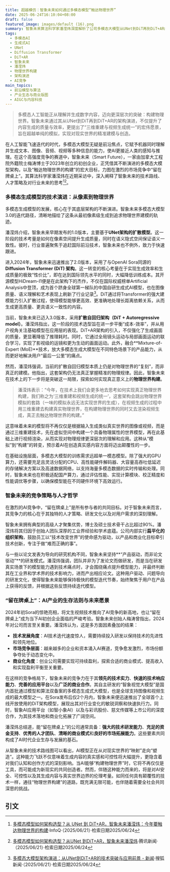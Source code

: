 ```yaml
---
title: 超越模仿：智象未来如何通过多模态模型“触达物理世界”
date: 2025-06-24T16:10:04+08:00
draft: false
featured_image: images/default (16).png
summary: 智象未来算法科学家潘滢炜深度解析了公司多模态大模型从UNet到DiT再到DiT+AR的架构演进，以及从内容生成到“触达物理世界构建”的宏大技术愿景。文章探讨了智象未来如何通过技术创新、人才策略和商业化布局，在AI激烈竞争中保持领先，并展望了AI模型从“模拟”走向“构建”所带来的深远影响和潜在挑战。
tags: 
  - 多模态AI
  - 生成式AI
  - UNet
  - Diffusion Transformer
  - DiT+AR
  - 智象未来
  - 潘滢炜
  - 物理世界构建
  - 架构演进
  - AI竞争
main_topics: 
  - 前沿模型与算法
  - 产业生态与商业版图
  - AIGC与内容科技
---
```


> 多模态人工智能正从理解并生成数字内容，迈向更深层次的突破：构建物理世界。智象未来通过其从UNet到DiT再到DiT+AR的架构演进，不仅提升了内容生成的质量与效率，更提出了“三维重建与视频生成统一”的宏伟愿景，旨在超越单纯的模拟，实现对现实世界的精准建模与创造。

在人工智能飞速迭代的时代，多模态大模型无疑是前沿焦点，它赋予机器同时理解并生成文本、图像、音频、视频等多种信息的能力，使AI更接近人类的感知与推理。在这个高强度竞争的赛道中，智象未来（Smart Future），一家由加拿大工程院外籍院士梅涛博士于2023年创立的初创企业，正凭借其不断演进的多模态大模型架构，以及“触达物理世界的构建”的宏大目标，力图在激烈的市场竞争中“留在牌桌上”。其算法科学家潘滢炜在近期采访中，深入阐释了智象未来的技术路线、人才策略及对行业未来的思考[^1][^2]。

### 多模态生成模型的技术演进：从像素到物理世界

多模态生成模型的发展，核心在于其底层架构的不断演进。智象未来多模态大模型3.0的迭代路径，清晰地描绘了这条从最初像素级生成到追求物理世界建模的轨迹。

潘滢炜介绍，智象未来早期发布的1.0版本，主要基于**UNet架构的扩散模型**。这一阶段的技术考量是如何在像素空间提升生成质量，同时在语义隐式空间保证语义一致性。彼时，行业普遍聚焦于追赶国际前沿技术，智象未来也不例外，致力于快速跟进。

进入2024年，智象未来迅速推出了2.0版本，采用了与OpenAI Sora同源的**Diffusion Transformer (DiT) 架构**。这一转变的核心考量在于实现生成效率和生成质量的极致“性价比”，即在达到国际领先水平的同时，大幅降低训练成本。其开源模型HiDream-I1便是在此架构下的杰作，不仅在国际权威榜单Artificial Analysis中登顶，成为首个跻身全球第一梯队的中国自研生成式AI模型，也在图像质量、语义理解和艺术表现上刷新了行业记录[^4]。DiT通过将Transformer的强大建模能力引入扩散过程，使得模型能够更高效、更准确地处理长距离依赖关系，从而生成更高质量、更具语义一致性的内容。

当前，智象未来已迈入3.0版本，采用**扩散自回归架构（DiT + Autoregressive model）**。潘滢炜指出，这一阶段的技术选型旨在进一步平衡“成本-效率”，并从用户视角关注基础模型在应用层的表现。DiT+AR架构的引入，不仅强化了生成画面的质量，更显著降低了推理耗时。同时，它通过全局镜头运动与局部画面运动的联合学习，实现了影视级的运镜和更为生动的画面运动。此外，融合**Mixture-of-Expert (MoE)**技术，放大多模态生成大模型在不同特色场景下的产品能力，从而更好地解决用户“最后一公里”的痛点。

然而，潘滢炜强调，当前的扩散自回归模型本质上仍是对物理世界的“复刻”，而非真正的建模。他指出，这套架构仍无法真正掌握精准的物理规律。因此，智象未来在技术上的下一步将是突破这一局限，探索如何实现真正意义上的**物理世界构建**。

> 潘滢炜表示：“今年，在技术上我们会更多地去思考如何实现真正物理世界构建，我们称之为‘三维重建和视频生成的统一’，这套架构会跳出物理世界模拟的套路（一味的模拟永远无法实现世界的生成），在视频生成的过程中用三维重建去构建真实物理世界，在构建物理世界的同时又去渲染视频生成，真正去触达物理世界的构建。”

这意味着未来的模型将不再仅仅是根据输入生成类似真实世界的图像或视频，而是通过三维重建技术，先在虚拟空间中构建一个具备物理属性的世界模型，再在此基础上进行视频渲染，从而实现对物理规律更深层次的理解和应用。这种从“模拟”到“构建”的转变，预示着AI在创造真实感内容方面将迈出颠覆性的一步。

在基础设施层面，多模态大模型的训练需求远超单一模态模型。除了强大的GPU算力，还需要充足且灵活分配的CPU、高性能硬件解码器、大容量高吞吐低延迟的存储解决方案以及高速数据网络，以支持海量多模态数据的实时传输和处理。同时，智象未来也在积极适配国产算力，通过评估性能、实现计算模块、校正精度和性能调优等步骤，以确保模型能在不同硬件环境下高效运行。

### 智象未来的竞争策略与人才哲学

在激烈的AI竞争中，“留在牌桌上”是所有参与者的共同目标。对于智象未来而言，其竞争力的核心在于其独特的人才策略、研发文化以及对用户需求的深刻理解。

智象未来拥有典型的高级人才聚集优势，博士及硕士技术骨干占比超过90%。潘滢炜将其归因于创始人团队深厚的工业界经验和学术底蕴。公司内部实行**扁平化的组织架构**，鼓励员工以“技术改变世界”的使命感为驱动，以产品和商业化目标牵引技术创新，专注于做“难而正确的事”。

与一些以论文发表为导向的研究机构不同，智象未来坚持**“产品驱动，而非论文驱动”**的研发模式。潘滢炜强调，团队并非为了发论文而做研发，而是当在研发真实场景下的模型能力遇到技术痛点时，才会围绕痛点提升模型能力，并最终判断其在工业界和学术界的技术影响力，进而产出相应论文。这种用户驱动、问题导向的研发文化，使得智象未来能够保持极快的模型迭代节奏，始终聚焦于用户在产品上获得的反馈，并根据这些反馈持续迭代模型。

### “留在牌桌上”：AI产业的生存法则与未来愿景

2024年初Sora的惊艳亮相，将文生视频技术推向了AI竞争的新高地，也让“留在牌桌上”成为当下AI初创企业面临的严峻考验。智象未来创始人梅涛曾指出，2024年对公司而言至关重要。潘滢炜认为，这是多方面因素叠加的结果：

*   **技术发展角度**：AI技术迭代速度惊人，需要持续投入研发以保持技术的先进性和领先地位。
*   **市场竞争层面**：越来越多的企业和资本涌入AI赛道，竞争愈发激烈，市场份额争夺处于动态变化中。
*   **商业化角度**：创业公司需要实现可持续盈利，探索合适的商业模式、提高收入和实现盈利平衡至关重要。

在这样的竞争格局下，智象未来的竞争力在于其**领先的技术实力**、**快速的技术响应能力**、**完善的应用平台**以及**广泛的商业合作**。其自主研发的“智象视觉大模型”是国内首批通过模型和算法双备案的多模态生成式大模型，也是全球支持图像和视频生成的最大模型之一。在Sora发布后仅2个月内，智象未来便迅速推出了全球首个上线开放使用的DiT架构模型，展现出其对行业变化的敏锐洞察和快速执行力。同时，智象AI应用平台（如智小象AI）以及与彩讯股份、慈文传媒等上市公司的深度合作，为其技术落地和商业化拓展了广阔空间。

潘滢炜总结道，能“留在牌桌上”的公司通常具备：**强大的技术研发能力**、**充足的资金支持**、**优秀的人才团队**、**清晰的商业模式**和**良好的市场拓展能力**。这些要素共同构成了AI时代企业生存与发展的基石。

从智象未来的技术路线图可以看出，AI模型正在从对现实世界的“映射”走向“塑造”。这种能力飞跃不仅意味着生成内容的真实感和可控性将大幅提升，更隐含着对我们认知和创作方式的深刻影响。当AI能够“构建物理世界”时，它将不再仅仅是工具，而可能成为新现实的共同创造者。然而，伴随这种能力而来的，将是对AI安全、可控性以及其生成内容与真实世界边界的伦理考量。如同任何具有颠覆性的技术一样，通往“物理世界构建”的道路，既充满无限可能，也伴随着需要全社会共同深思的挑战。

## 引文
[^1]: [多模态模型如何架构选型？从 UNet 到 DiT+AR，智象未来潘滢炜：今年要触达物理世界的构建](https://m.163.com/news/sub/T1486530093955.html)·InfoQ·（2025/06/21）·检索日期2025/06/24
[^2]: [多模态模型如何架构选型？从UNet 到DiT+AR，智象未来潘滢炜](https://news.qq.com/rain/a/20250621A03ACI00)·腾讯新闻·（2025/06/21）·检索日期2025/06/24
[^3]: [多模态模型如何架构选型？从UNet 到DiT+AR，智象未来潘滢炜 - 搜狐](https://www.sohu.com/a/906438684_355140)·搜狐·（2025/06/21）·检索日期2025/06/24
[^4]: [多模态大模型架构演进：从UNet到DiT+AR的技术突破与应用前景 - 新闻](https://news.sohu.com/a/906458474_121924584)·搜狐新闻·（2025/06/21）·检索日期2025/06/24
[^5]: [统一多模态理解与生成模型综述：突破、挑战与未来 - 知乎专栏](https://zhuanlan.zhihu.com/p/1903366322307440885)·知乎专栏·（日期不详）·检索日期2025/06/24
